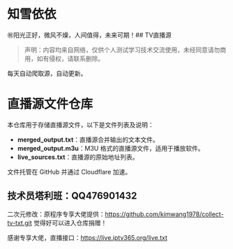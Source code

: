 # 知雪依依

㊗️阳光正好，微风不燥，人间值得，未来可期！## TV直播源

> 声明：内容均来自网络，仅供个人测试学习技术交流使用，未经同意请勿商用，如有侵权，请联系删除。

每天自动爬取源，自动更新。

# 直播源文件仓库

本仓库用于存储直播源文件，以下是文件列表及说明：

- **merged_output.txt**：直播源合并输出的文本文件。
- **merged_output.m3u**：M3U 格式的直播源文件，适用于播放软件。
- **live_sources.txt**：直播源的原始地址列表。

文件托管在 GitHub 并通过 Cloudflare 加速。

## 技术员塔利班：QQ476901432
二次元修改：原程序专享大佬提供：https://github.com/kimwang1978/collect-tv-txt.git 觉得好可以进入仓库捐赠！

感谢专享大佬，直播接口：https://live.iptv365.org/live.txt
